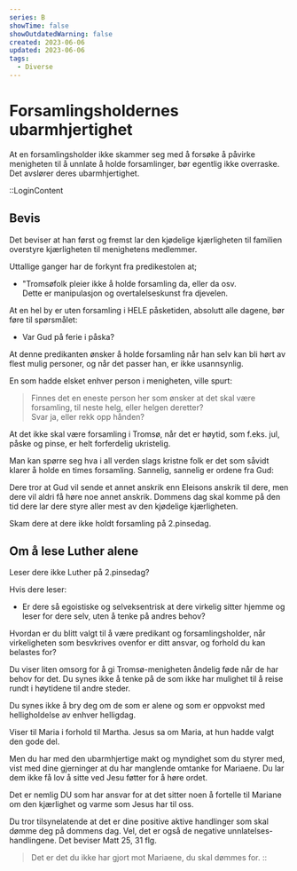 ```yaml
---
series: B
showTime: false
showOutdatedWarning: false
created: 2023-06-06
updated: 2023-06-06
tags:
  - Diverse
---
```


# Forsamlingsholdernes ubarmhjertighet
At en forsamlingsholder ikke skammer seg med å forsøke å påvirke menigheten til å unnlate å holde forsamlinger, bør egentlig ikke overraske. Det avslører deres ubarmhjertighet.

::LoginContent
## Bevis
Det beviser at han først og fremst lar den kjødelige kjærligheten til familien overstyre kjærligheten til menighetens medlemmer.

Uttallige ganger har de forkynt fra predikestolen at; 
- "Tromsøfolk pleier ikke å holde forsamling da, eller da osv.  
Dette er manipulasjon og overtalelseskunst fra djevelen.

At en hel by er uten forsamling i HELE påsketiden, absolutt alle dagene, bør føre til spørsmålet:
- Var Gud på ferie i påska?

At denne predikanten ønsker å holde forsamling når han selv kan bli hørt av flest mulig personer, og når det passer han, er ikke usannsynlig.

En som hadde elsket enhver person i menigheten, ville spurt: 

> Finnes det en eneste person her som ønsker at det skal være forsamling, til neste helg, eller helgen deretter?  
Svar ja, eller rekk opp hånden?

At det ikke skal være forsamling i Tromsø, når det er høytid, som f.eks. jul, påske og pinse, er helt forferdelig ukristelig.

Man kan spørre seg hva i all verden slags kristne folk er det som såvidt klarer å  holde en times forsamling. Sannelig, sannelig er ordene fra Gud: 

Dere tror at Gud vil sende et annet anskrik enn Eleisons anskrik til dere, men dere vil aldri få høre noe annet anskrik. Dommens dag skal komme på den tid dere lar dere styre aller mest av den kjødelige kjærligheten.

Skam dere at dere ikke holdt forsamling på 2.pinsedag. 

## Om å lese Luther alene
Leser dere ikke Luther på 2.pinsedag?

Hvis dere leser:  
- Er dere så egoistiske og selveksentrisk at dere virkelig sitter hjemme og leser for dere selv, uten å tenke på andres behov?

Hvordan er du blitt valgt til å være predikant og forsamlingsholder, når virkeligheten som besvkrives ovenfor er ditt ansvar, og forhold du kan belastes for?

Du viser liten omsorg for å gi Tromsø-menigheten åndelig føde når de har behov for det. Du synes ikke å tenke på de som ikke har mulighet til å reise rundt i høytidene til andre steder.

Du synes ikke å bry deg om de som er alene og som er oppvokst med helligholdelse av enhver helligdag. 

Viser til Maria i forhold til Martha. Jesus sa om Maria, at hun hadde valgt den gode del.

Men du har med den ubarmhjertige makt og myndighet som du styrer med, vist med dine gjerninger at du har manglende omtanke for Mariaene. Du lar dem ikke få lov å sitte ved Jesu føtter for å høre ordet. 

Det er nemlig DU som har ansvar for at det sitter noen å fortelle til Mariane om den kjærlighet og varme som Jesus har til oss.

Du tror tilsynelatende at det er dine positive aktive handlinger som skal dømme deg 
på dommens dag. Vel, det er også de negative unnlatelses-handlingene. Det beviser Matt 25, 31 flg.

> Det er det du ikke har gjort mot Mariaene, du skal dømmes for.
::
